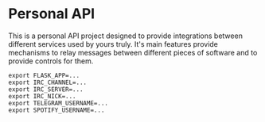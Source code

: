 # Personal API

This is a personal API project designed to provide integrations between different services used by yours truly. It's main features provide mechanisms to relay messages between different pieces of software and to provide controls for them.

```
export FLASK_APP=...
export IRC_CHANNEL=...
export IRC_SERVER=...
export IRC_NICK=...
export TELEGRAM_USERNAME=...
export SPOTIFY_USERNAME=...
```